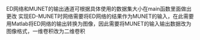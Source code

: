 ED网络和MUNET的输出通道可根据具体使用的数据集大小在main函数里面做出更改
实现ED-MUNET时网络需要将ED网络的结果作为MUNET的输入，在此需要用Matlab将ED网络的输出转换为图像，因此需要将MUNET的输入输出数据改为图像格式，一维卷积改为二维卷积
